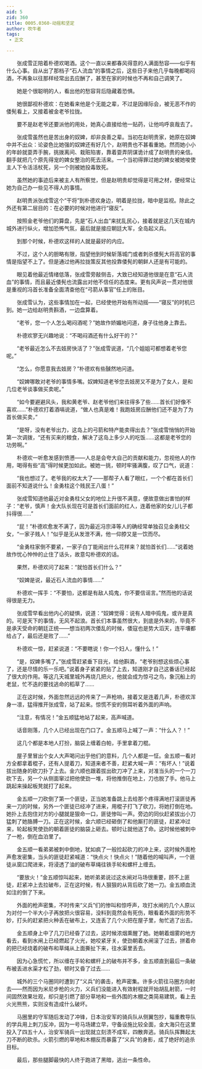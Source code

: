 ```yaml
---
aid: 5
zid: 360
title: 0005.0360-动摇和坚定
author: 吹牛者
tags: 
 - 正文

---
```




　　张成雪正陪着朴德欢喝酒。这个一直以来都春风得意的人满面愁容——似乎有什么心事。自从出了那档子“石人流血”的事情之后，这些日子来他几乎每晚都喝闷酒，不再象以往那样经常出去应酬了，甚至在家的时候也不再和自己调笑了。

　　她是个很聪明的人，看出他的愁容背后隐藏着恐惧。

　　她很鄙视朴德欢：在她看来他是个无能之辈，不过是因缘际会，被无恶不作的倭髡看上，又接着被金老爷拉拢。

　　要不是赵老爷还要派他的用处，她真心直接给他一贴药，让他呜呼哀哉去了。

　　张成雪虽然也是苦出身的奴婢，却非良善之辈。当初在赵明贵家，她原在奴婢中并不出众：论姿色比她强的奴婢还有好几个，赵明贵也不甚看重她。然而她小小的年龄就耍弄手腕，挑拨离间、栽赃陷害，靠着耍弄阴谋诡计成了赵明贵的亲信。翻手就把几个原先得宠的婢女整治的死去活来。一个当初得罪过她的婢女被她唆使主人下令活活杖死，另一个则被她投毒致死。

　　虽然她的事迹后来被主人有所察觉，但是赵明贵却觉得是可用之材，便经常让她为自己办一些见不得人的事情。

　　赵明贵派张成雪这个“干将”到朴德欢身边，明着是拉拢，暗中是监视。除此之外还有第二层目的：在必要的时候对他进行“寝反”。

　　按照金老爷他们的算盘，先是“石人出血”来扰乱民心，接着就是这几天在城内城外进行纵火，增加恐怖气氛，最后就是接应朝廷大军，全岛起义兵。

　　到那个时候，朴德欢这样的人就是最好的内应。

　　不过，这个人的胆略有限，指望他到时候斩落城门或者刺杀倭髡大将高官的事情是指望不上了。但是通过他再拉拢策反其他投靠倭髡的朝鲜人还是有可能的。

　　眼见着他最近情绪低落，张成雪旁敲侧击，大致已经知道他很是在意“石人流血”的事情，而且最近倭髡也流露出对他不信任的态度来。更有风声说一贯对他很是重视的冯首长准备全面清查他在“弓箭从事官”任上的账目。

　　张成雪认为，这些事情加在一起，已经使他开始有所动摇——“寝反”的时机已到。她一边给赵明贵斟酒，一边盘算着。

　　“老爷，您一个人怎么喝闷酒呢？”她故作娇媚地问道，身子往他身上靠去。

　　朴德欢寥无兴趣地说：“不喝闷酒还有什么好干的？”

　　“老爷最近怎么不去妓房快活了？”张成雪说道，“几个姐姐可都想着老爷您呢。”

　　“怎么，你愿意我去妓房？”朴德欢有些醺然地问道。

　　“奴婢哪敢对老爷的事情多嘴。奴婢知道老爷您去妓房又不是为了女人，是和几位老爷谈事做买卖呢。”

　　“如今要避避风头，我和黄老爷、赵老爷他们来往得多了些……首长们好像不喜欢……”朴德欢打着酒嗝说道，“做人也真是难！我跑妓房应酬他们还不是为了为首长做买卖，”

　　“是呀，没有老爷出力，这岛上的弓箭和特产能卖得出去？”张成雪悄悄的开始第一次调拨，“还有买来的粮食，解决了这岛上多少人的吃饭……这都是老爷您的功劳啊。”

　　朴德欢一听愈发感到愤懑——人总是会夸大自己的贡献和能力，忽视他人的作用，喝得有些“高”得时候更加如此。被她一挑，顿时牢骚满腹，叹了口气，说道：

　　“我也想过了。老爷我的权太大了——那帮子人看了眼红，一个个都在首长们面前不知道说什么！金勇柱这个贱民王八蛋！”

　　张成雪知道他最近对金勇柱父女的地位上升很不满意，便故意做出害怕的样子：“老爷，慎声！金大队长现在可是首长们面前的红人，连着他家的女儿儿子都抖得很……”

　　“屁！”朴德欢愈发不满了，因为最近冯宗泽等人的确经常单独召见金勇柱父女，“一家子贱人！”似乎是无从发泄不满，他一仰脖又是一饮而尽。

　　“金勇柱家倒不要紧，一家子白丁能闹出什么花样来？就怕首长们……”说着她故作忧心忡忡的止住了话头，故意勾朴德欢的话。

　　果然，朴德欢问了起来：“就怕首长们什么？”

　　“奴婢是说，最近石人流血的事情……”

　　朴德欢一挥手：“不要怕，这都是有敌人捣鬼，你不要信谣言。”然而他的话说得很是无力。

　　张成雪早看出他内心的疑惧，说道：“奴婢觉得：说有人暗中捣鬼，或许是真的。可是天下的事情，无风不起浪。首长们本事虽然很大，到底是外来的，毕竟不是承天受命的朝廷正统——想当初两次倭乱的时候，倭寇也是势大滔天，连平壤都给占了，最后还是败了……”

　　朴德欢一惊，赶紧说道：“不要瞎说！你一个妇人，懂什么！”

　　“是，奴婢多嘴了。”张成雪赶紧垂下目光，给他斟酒，“老爷别想这些烦心事了，还是尽情的乐一乐吧。”说着身子紧紧的贴了上去，知道刚才自己这番话已经起了很大的作用。等这几天城里城外再烧几把火，他就会成为惊弓之鸟，象沉船上的老鼠，忙不迭的要找逃命的稻草了……

　　正在这时候，外面忽然远远的传来了一声枪响，接着又是连着几声，朴德欢浑身一凛，猛得推开张成雪，站了起来。惊慌不安的侧耳听着外面的声响。

　　“注意，有情况！”金五顺猛地站了起来，高声喊道。

　　话音刚落，几个人已经出现在门口了。金五顺马上喊了一声：“什么人？！”

　　这几个都是本地人打扮，脑袋上缠着白帕，手里拿着刀棍。

　　屋子里冒出个女人大声喝问出乎他们的意料，几个人都是一怔。金五顺一看对方全都拿着棍子，还有人提着刀，知道来者不善，赶紧大喊一声：“有坏人！”说着拔出随身的砍刀扑了上去。金六顺也跟着拔出砍刀冲了上来，对准当头的一个一刀砍下去，另一个从侧面窜过把他使劲一堆，将他推倒在地上，刀也脱了手。他马上跳起来操起板凳就打了起来。

　　金五顺一刀砍倒了第一个匪徒，正当她准备跳上去给那个疼得满地打滚匪徒再来一刀的时候，另外一个匪徒已经冲了进来，用棍子打飞了砍刀，将她打倒在地。她扑上去抱住对方的小腿就是狠命一口，匪徒惨叫一声。旁边的同伙赶紧拔出小刀猛刺了她胳膊一刀。正在这时候，金六顺已经砸倒了和他厮打的匪徒，赶紧冲过来，轮起板凳使劲的朝着匪徒的脑袋上砸去。顿时让就他送了命。这时候他被刺中了一枪，倒在血泊里了。

　　金五顺一看弟弟被刺中倒地，犹如疯了一般捡起砍刀的冲上来，这时候外面枪声愈发密集，当头的匪徒赶紧喊道：“快点火！快点火！”随着他的喊叫声，一个匪徒从窗口爬进来，将浸透了油的破布草绳往铁手轮和螺杆上缠去。

　　“要放火！”金五顺惊叫起来，她听弟弟说过这水闸对马场很重要，顾不上匪徒，赶紧冲上去拉破布，正在这时候，有人狠狠的从背后砍了她一刀。金五顺血流如注的倒了下来。

　　外面的枪声密集，不时传来“义兵”们的惨叫和惊呼声，攻打水闸的几个人原以为对付一个半大小子再放把火很容易，没料到竟然会有死伤，眼看着外面的形势不妙，打头的赶紧把火种丢在破布上，又连丢了几个火把在屋子里，匆忙逃了出去。

　　金五顺身上中了几刀已经昏了过去，这时候浓烟熏醒了她。她朝着烟雾的地方看去，看到水闸上已经燃起了火光，她咬紧牙关，使劲朝着水闸滚了过去，拼着命的把已经烧着的破布和草绳从上面撕扯下来，往水渠里丢去。

　　因为心急慌忙，所以缠在手轮和螺杆上的破布并不多，金五顺直到最后一条破布被丢进水渠才松了劲，顿时又昏了过去……

　　城外的三个马圈同时遭到了“义兵”的袭击，枪声密集。许多火箭往马圈方向射去——然而因为米尼步枪的火力，义兵们没能进入有效射程就开始胡乱射箭，一时间固然效果壮观，却只是引燃了部分草地和一些外围的木棚之类简易建筑，看上去火光熊熊，实则没有造成什么破坏。

　　马圈里的守军随后发动了冲锋，日本治安军的骑兵队从侧翼包抄，辎重教导队的学兵用上刺刀反冲，因为一号马场建立早，守备设施比较全面，金大海只在这里投入了四五十人，治安军骑兵一出现就立刻溃不成军，四散奔逃。骑兵队挥舞起太刀不断的砍杀。火箭引燃的草地和木棚反而暴露了“义兵”的身影，成了绝好的追杀目标。

　　最后，那些腿脚最快的人终于跑进了黑暗，逃出一条性命。


